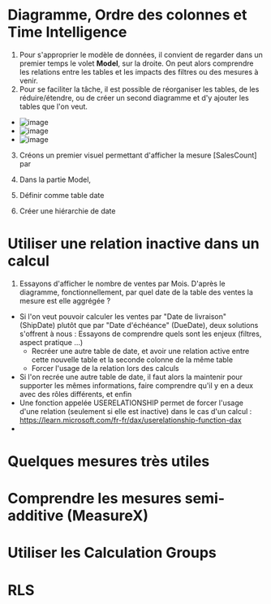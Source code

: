 # Diagramme, Ordre des colonnes et Time Intelligence 

1. Pour s'approprier le modèle de données, il convient de regarder dans un premier temps le volet **Model**, sur la droite. On peut alors comprendre les relations entre les tables et les impacts des filtres ou des mesures à venir.
2. Pour se faciliter la tâche, il est possible de réorganiser les tables, de les réduire/étendre, ou de créer un second diagramme et d'y ajouter les tables que l'on veut. 
  - ![image](https://github.com/user-attachments/assets/80ae3b51-ed7b-4b14-a33e-71b97b9fd8dd)
  - ![image](https://github.com/user-attachments/assets/b274da68-304d-4df4-929f-d2ddbc086aab)
  - ![image](https://github.com/user-attachments/assets/a1f493fa-577f-4a0e-8257-187f5fa21e6d)

3. Créons un premier visuel permettant d'afficher la mesure [SalesCount] par

4. Dans la partie Model, 

5. Définir comme table date

6. Créer une hiérarchie de date 

# Utiliser une relation inactive dans un calcul

1. Essayons d'afficher le nombre de ventes par Mois. D'après le diagramme, fonctionnellement, par quel date de la table des ventes la mesure est elle aggrégée ?
  - Si l'on veut pouvoir calculer les ventes par "Date de livraison" (ShipDate) plutôt que par "Date d'échéance" (DueDate), deux solutions s'offrent à nous : Essayons de comprendre quels sont les enjeux (filtres, aspect pratique ...) 
    - Recréer une autre table de date, et avoir une relation active entre cette nouvelle table et la seconde colonne de la même table
    - Forcer l'usage de la relation lors des calculs
  - Si l'on recrée une autre table de date, il faut alors la maintenir pour supporter les mêmes informations, faire comprendre qu'il y en a deux avec des rôles différents, et enfin 
  - Une fonction appelée USERELATIONSHIP permet de forcer l'usage d'une relation (seulement si elle est inactive) dans le cas d'un calcul : https://learn.microsoft.com/fr-fr/dax/userelationship-function-dax
  - 

# Quelques mesures très utiles 

# Comprendre les mesures semi-additive (MeasureX)

# Utiliser les Calculation Groups

# RLS 
